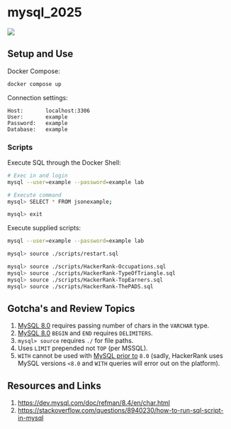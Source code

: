 # mysql_2025

[![](https://img.shields.io/badge/MySQL-8.4.5-blue.svg)](https://dev.mysql.com/doc/refman/8.4/en/preface.html)

## Setup and Use

Docker Compose:
```bash
docker compose up
```

Connection settings:
```
Host:       localhost:3306
User:       example
Password:   example
Database:   example
```

### Scripts

Execute SQL through the Docker Shell:

```bash
# Exec in and login
mysql --user=example --password=example lab

# Execute command
mysql> SELECT * FROM jsonexample;

mysql> exit
```

Execute supplied scripts:
```bash
mysql --user=example --password=example lab

mysql> source ./scripts/restart.sql
```

```bash
mysql> source ./scripts/HackerRank-Occupations.sql
mysql> source ./scripts/HackerRank-TypeOfTriangle.sql
mysql> source ./scripts/HackerRank-TopEarners.sql
mysql> source ./scripts/HackerRank-ThePADS.sql
```

## Gotcha's and Review Topics

1. [MySQL 8.0](https://www.w3schools.com/mysql/mysql_datatypes.asp) requires passing number of chars in the `VARCHAR` type.
2. [MySQL 8.0](https://dev.mysql.com/doc/refman/8.0/en/begin-end.html) `BEGIN` and `END` requires `DELIMITERS`.
3. `mysql> source` requires `./` for file paths.
4. Uses `LIMIT` prepended not `TOP` (per MSSQL).
5. `WITH` cannot be used with [MySQL prior to](https://www.tutorialspoint.com/mysql/mysql-common-table-expression.htm) `8.0` (sadly, HackerRank uses MySQL versions `<8.0` and `WITH` queries will error out on the platform).

## Resources and Links

1. https://dev.mysql.com/doc/refman/8.4/en/char.html
2. https://stackoverflow.com/questions/8940230/how-to-run-sql-script-in-mysql